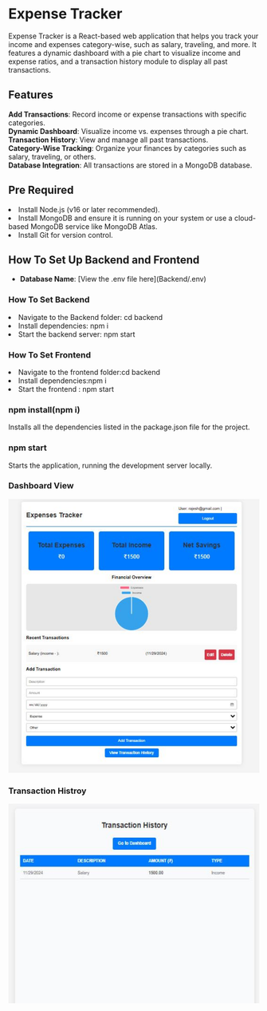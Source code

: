 <h1>Expense Tracker</h1>
Expense Tracker is a React-based web application that helps you track your income and expenses category-wise, such as salary, traveling, and more. It features a dynamic dashboard with a pie chart to visualize income and expense ratios, and a transaction history module to display all past transactions.

<h2>Features</h2>
<b>Add Transactions</b>: Record income or expense transactions with specific categories.<br>
<b>Dynamic Dashboard</b>: Visualize income vs. expenses through a pie chart.<br>
<b>Transaction History</b>: View and manage all past transactions.<br>
<b>Category-Wise Tracking</b>: Organize your finances by categories such as salary, traveling, or others.<br>
<b>Database Integration</b>: All transactions are stored in a MongoDB database.<br>
<h2>Pre Required</h2>
<li>Install Node.js (v16 or later recommended).</li>
<li>Install MongoDB and ensure it is running on your system or use a cloud-based MongoDB service like MongoDB Atlas.</li>
<li>Install Git for version control.</li>

<h2>How To Set Up Backend and Frontend</h2>
<ul>
  <li><b>Database Name</b>: [View the .env file here](Backend/.env)
</li>
</ul>
<h3>How To Set Backend</h3>
<li>Navigate to the Backend folder: cd backend</li>
<li>Install dependencies: npm i</li>
<li>Start the backend server: npm start</li>
<h3>How To Set Frontend</h3>
<li>Navigate to the frontend folder:cd backend</li>
<li>Install dependencies:npm i</li>
<li>Start the frontend : npm start</li>

<h3>npm install(npm i)</h3>
<p>Installs all the dependencies listed in the package.json file for the project.</p>
<h3>npm start</h3>
<p>Starts the application, running the development server locally.</p>

### Dashboard View
<img src="assets/Screenshot/dashboard.JPG" alt="Dashboard View" width="600">

### Transaction Histroy
<img src="assets/Screenshot/history.JPG" alt="Add Transaction Form" height="400">

